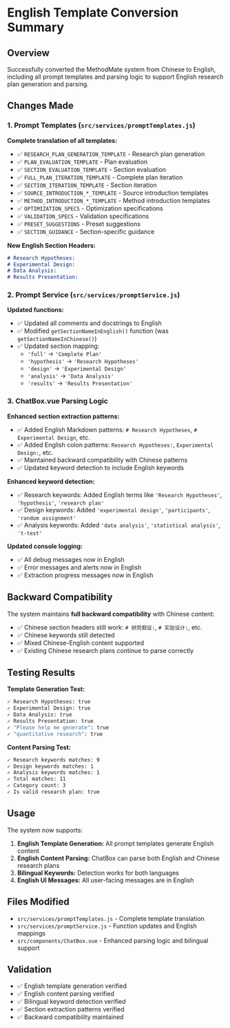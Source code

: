 # English Template Conversion Summary

## Overview

Successfully converted the MethodMate system from Chinese to English, including all prompt templates and parsing logic to support English research plan generation and parsing.

## Changes Made

### 1. Prompt Templates (`src/services/promptTemplates.js`)

**Complete translation of all templates:**
- ✅ `RESEARCH_PLAN_GENERATION_TEMPLATE` - Research plan generation
- ✅ `PLAN_EVALUATION_TEMPLATE` - Plan evaluation
- ✅ `SECTION_EVALUATION_TEMPLATE` - Section evaluation  
- ✅ `FULL_PLAN_ITERATION_TEMPLATE` - Complete plan iteration
- ✅ `SECTION_ITERATION_TEMPLATE` - Section iteration
- ✅ `SOURCE_INTRODUCTION_*_TEMPLATE` - Source introduction templates
- ✅ `METHOD_INTRODUCTION_*_TEMPLATE` - Method introduction templates
- ✅ `OPTIMIZATION_SPECS` - Optimization specifications
- ✅ `VALIDATION_SPECS` - Validation specifications
- ✅ `PRESET_SUGGESTIONS` - Preset suggestions
- ✅ `SECTION_GUIDANCE` - Section-specific guidance

**New English Section Headers:**
```markdown
# Research Hypotheses:
# Experimental Design:
# Data Analysis:
# Results Presentation:
```

### 2. Prompt Service (`src/services/promptService.js`)

**Updated functions:**
- ✅ Updated all comments and docstrings to English
- ✅ Modified `getSectionNameInEnglish()` function (was `getSectionNameInChinese()`)
- ✅ Updated section mapping:
  - `'full'` → `'Complete Plan'`
  - `'hypothesis'` → `'Research Hypotheses'`
  - `'design'` → `'Experimental Design'`
  - `'analysis'` → `'Data Analysis'`
  - `'results'` → `'Results Presentation'`

### 3. ChatBox.vue Parsing Logic

**Enhanced section extraction patterns:**
- ✅ Added English Markdown patterns: `# Research Hypotheses`, `# Experimental Design`, etc.
- ✅ Added English colon patterns: `Research Hypotheses:`, `Experimental Design:`, etc.
- ✅ Maintained backward compatibility with Chinese patterns
- ✅ Updated keyword detection to include English keywords

**Enhanced keyword detection:**
- ✅ Research keywords: Added English terms like `'Research Hypotheses'`, `'hypothesis'`, `'research plan'`
- ✅ Design keywords: Added `'experimental design'`, `'participants'`, `'random assignment'` 
- ✅ Analysis keywords: Added `'data analysis'`, `'statistical analysis'`, `'t-test'`

**Updated console logging:**
- ✅ All debug messages now in English
- ✅ Error messages and alerts now in English
- ✅ Extraction progress messages now in English

## Backward Compatibility

The system maintains **full backward compatibility** with Chinese content:
- ✅ Chinese section headers still work: `# 研究假设:`, `# 实验设计:`, etc.
- ✅ Chinese keywords still detected
- ✅ Mixed Chinese-English content supported
- ✅ Existing Chinese research plans continue to parse correctly

## Testing Results

**Template Generation Test:**
```bash
✓ Research Hypotheses: true
✓ Experimental Design: true 
✓ Data Analysis: true
✓ Results Presentation: true
✓ "Please help me generate": true
✓ "quantitative research": true
```

**Content Parsing Test:**
```bash
✓ Research keywords matches: 9
✓ Design keywords matches: 1  
✓ Analysis keywords matches: 1
✓ Total matches: 11
✓ Category count: 3
✓ Is valid research plan: true
```

## Usage

The system now supports:

1. **English Template Generation:** All prompt templates generate English content
2. **English Content Parsing:** ChatBox can parse both English and Chinese research plans
3. **Bilingual Keywords:** Detection works for both languages
4. **English UI Messages:** All user-facing messages are in English

## Files Modified

- `src/services/promptTemplates.js` - Complete template translation
- `src/services/promptService.js` - Function updates and English mappings  
- `src/components/ChatBox.vue` - Enhanced parsing logic and bilingual support

## Validation

- ✅ English template generation verified
- ✅ English content parsing verified
- ✅ Bilingual keyword detection verified
- ✅ Section extraction patterns verified
- ✅ Backward compatibility maintained 